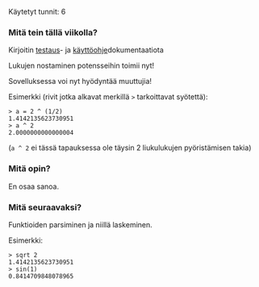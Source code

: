 Käytetyt tunnit: 6

### Mitä tein tällä viikolla?

Kirjoitin [testaus](../TESTAUS.md)- ja [käyttöohje](../KÄYTTÖOHJE.md)dokumentaatiota

Lukujen nostaminen potensseihin toimii nyt!

Sovelluksessa voi nyt hyödyntää muuttujia! 

Esimerkki (rivit jotka alkavat merkillä `>` tarkoittavat syötettä):

```
> a = 2 ^ (1/2)
1.4142135623730951
> a ^ 2
2.0000000000000004
```

(`a ^ 2` ei tässä tapauksessa ole täysin 2 liukulukujen pyöristämisen takia)

### Mitä opin?

En osaa sanoa.

### Mitä seuraavaksi?

Funktioiden parsiminen ja niillä laskeminen.

Esimerkki:

```
> sqrt 2 
1.4142135623730951
> sin(1) 
0.8414709848078965
```
